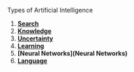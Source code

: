
Types of Artificial Intelligence

1. **[Search](Search)**
2. **[Knowledge](Knowledge)**
3. **[Uncertainty](Uncertainty)**
4. **[Learning](Learning)**
5. **[Neural Networks](Neural Networks)**
6. **[Language](Language)**


